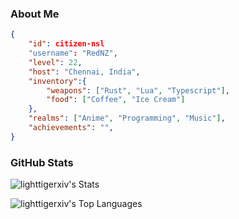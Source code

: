 ### About Me

```json
{
    "id": citizen-nsl
    "username": "RedNZ",
    "level": 22,
    "host": "Chennai, India",
    "inventory":{
        "weapons": ["Rust", "Lua", "Typescript"],
        "food": ["Coffee", "Ice Cream"]
    },
    "realms": ["Anime", "Programming", "Music"],
    "achievements": "",
}
```

### GitHub Stats
<div>
    
![lighttigerxiv's Stats](https://github-readme-stats.vercel.app/api?username=citizen-nsl&theme=dracula&show_icons=true&hide_border=true&count_private=true)
</div>

<div>
    
![lighttigerxiv's Top Languages](https://github-readme-stats.vercel.app/api/top-langs/?username=citizen-nsl&theme=dracula&show_icons=true&hide_border=true&layout=compact)
</div>
